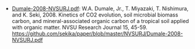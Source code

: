 - [Dumale-2008-NVSURJ.pdf](Dumale-2008-NVSURJ.pdf): W.A. Dumale, Jr., T. Miyazaki, T. Nishimura, and K. Seki, 2008. Kinetics of CO2 evolution, soil microbial biomass carbon, and mineral-associated organic carbon of a tropical soil applied with organic matter. NVSU Research Journal 15, 45-59. https://github.com/sekika/paper/blob/master/NVSURJ/Dumale-2008-NVSURJ.pdf

